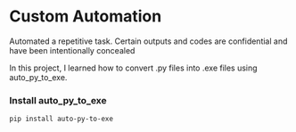 

<h1>Custom Automation</h1>
<p>Automated a repetitive task. Certain outputs and codes are confidential and  have been intentionally concealed </p>
<p>In this project, I learned how to convert .py files into .exe files using auto_py_to_exe.</i></p>

<h3>Install auto_py_to_exe</h3>

```
pip install auto-py-to-exe
```





